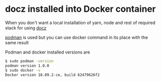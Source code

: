# docz installed into Docker container

When you don't want a local installation of yarn, node and rest of required stack for using [docz][1]

[podman][2] is used but you can use docker command in its place with the same result

Podman and docker installed versions are

```bash
$ sudo podman -version
podman version 1.0.0
$ sudo docker -v
Docker version 18.09.2-ce, build 62479626f2
```

[1]: https://www.docz.site/introduction/getting-started
[2]: https://podman.io/
